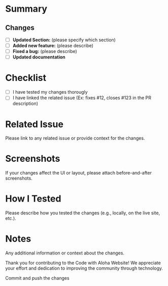 <!-- 
NOTE: The comments enclosed in these brackets are guides and will not be visible in your pull request description. Please make sure to fill out all the sections as necessary and remove the comments before submitting your PR.

Please provide a brief description of the changes made in this PR for the "Code with Aloha Website".
-->

# Summary

## Changes
<!-- Please mark the line that applies with an x: [x] -->
- [ ] **Updated Section:** (please specify which section)
- [ ] **Added new feature:** (please describe)
- [ ] **Fixed a bug:** (please describe)
- [ ] **Updated documentation**

# Checklist
<!-- Please mark the line that applies with an x: [X] -->
- [ ] I have tested my changes thorougly
- [ ] I have linked the related issue (Ex: fixes #12, closes #123 in the PR description)

# Related Issue

Please link to any related issue or provide context for the changes.

# Screenshots

If your changes affect the UI or layout, please attach before-and-after screenshots.

# How I Tested

 Please describe how you tested the changes (e.g., locally, on the live site, etc.).

# Notes

 Any additional information or context about the changes.

Thank you for contributing to the Code with Aloha Website! We appreciate your effort and dedication to improving the community through technology.

Commit and push the changes
